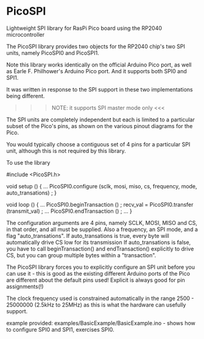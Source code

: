 # PicoSPI
Lightweight SPI library for RasPi Pico board using the RP2040 microcontroller

The PicoSPI library provides two objects for the RP2040 chip's two SPI units,
namely PicoSPI0 and PicoSPI1.

Note this library works identically on the official Arduino Pico port, as well
as Earle F. Philhower's Arduino Pico port.  And it supports both SPI0 and SPI1.

It was written in response to the SPI support in these two implementations being
different.

>>> NOTE: it supports SPI master mode only <<<

The SPI units are completely independent but each is limited to a particular subset of
the Pico's pins, as shown on the various pinout diagrams for the Pico.

You would typically choose a contiguous set of 4 pins for a particular SPI unit,
although this is not required by this library.

To use the library

#include <PicoSPI.h>

void setup ()
{
  ...
  PicoSPI0.configure (sclk, mosi, miso, cs, frequency, mode, auto_transations) ;
}

void loop ()
{
  ...
  PicoSPI0.beginTransaction () ;
  recv_val = PicoSPI0.transfer (transmit_val) ;
  ...
  PicoSPI0.endTransaction () ;
  ...
}

The configuration arguments are 4 pins, namely SCLK, MOSI, MISO and CS, in that order,
and all must be supplied.  Also a frequency, an SPI mode, and a flag "auto_transations".
If auto_transations is true, every byte will automatically drive CS low for its transmission
If auto_transations is false, you have to call beginTransaction() and endTransaction()
explicitly to drive CS, but you can group multiple bytes within a "transaction".

The PicoSPI library forces you to explicitly configure an SPI unit before you can
use it - this is good as the existing different Arduino ports of the Pico are different
about the default pins used!  Explicit is always good for pin assignments(!)

The clock frequency used is constrained automatically in the range 2500 - 25000000 (2.5kHz to 25MHz)
as this is what the hardware can usefully support.

example provided:  examples/BasicExample/BasicExample.ino - shows how to configure SPI0 and SPI1,
exercises SPI0.

